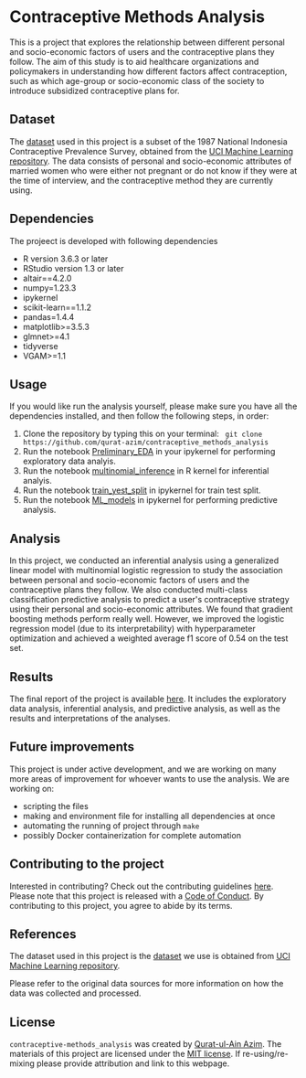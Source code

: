 # Contraceptive Methods Analysis

This is a project that explores the relationship between different personal and socio-economic factors of users and the contraceptive plans they follow. The aim of this study is to aid healthcare organizations and policymakers in understanding how different factors affect contraception, such as which age-group or socio-economic class of the society to introduce subsidized contraceptive plans for.


## Dataset

The [dataset](https://archive.ics.uci.edu/ml/datasets/Contraceptive+Method+Choice) used in this project is a subset of the 1987 National Indonesia Contraceptive Prevalence Survey, obtained from the [UCI Machine Learning repository](https://archive.ics.uci.edu/ml/index.php). The data consists of personal and socio-economic attributes of married women who were either not pregnant or do not know if they were at the time of interview, and the contraceptive method they are currently using.

## Dependencies

The projeect is developed with following dependencies
 - R version 3.6.3 or later
 - RStudio version 1.3 or later
 - altair==4.2.0
 - numpy=1.23.3
 - ipykernel
 - scikit-learn==1.1.2
 - pandas=1.4.4
 - matplotlib>=3.5.3
 - glmnet>=4.1
 - tidyverse
 - VGAM>=1.1

## Usage

If you would like run the analysis yourself, please make sure you have all the dependencies installed, and then follow the following steps, in order:

1. Clone the repository by typing this on your terminal:
``` git clone https://github.com/qurat-azim/contraceptive_methods_analysis```
2. Run the notebook [Preliminary_EDA](https://github.com/qurat-azim/contraceptive_methods_analysis/blob/main/src/Preliminary_EDA.ipynb) in your ipykernel for performing exploratory data analyis.
3. Run the notebook [multinomial_inference](https://github.com/qurat-azim/contraceptive_methods_analysis/blob/main/src/multinomial_inference.ipynb) in R kernel for inferential analyis.
4. Run the notebook [train_yest_split](https://github.com/qurat-azim/contraceptive_methods_analysis/blob/main/src/train_test_split.ipynb) in ipykernel for train test split.
5. Run the notebook [ML_models](https://github.com/qurat-azim/contraceptive_methods_analysis/blob/main/src/ML_models.ipynb) in ipykernel for performing predictive analysis.


## Analysis

In this project, we conducted an inferential analysis using a generalized linear model with multinomial logistic regression to study the association between personal and socio-economic factors of users and the contraceptive plans they follow. We also conducted multi-class classification predictive analysis to predict a user's contraceptive strategy using their personal and socio-economic attributes. We found that gradient boosting methods perform really well. However, we improved the logistic regression model (due to its interpretability) with hyperparameter optimization and achieved a weighted average f1 score of 0.54 on the test set.

## Results

The final report of the project is available [here](https://github.com/qurat-azim/contraceptive_methods_analysis/blob/main/doc/report.md). It includes the exploratory data analysis, inferential analysis, and predictive analysis, as well as the results and interpretations of the analyses.

## Future improvements

This project is under active development, and we are working on many more areas of improvement for whoever wants to use the analysis. We are working on:
- scripting the files
- making and environment file for installing all dependencies at once
- automating the running of project through `make`
- possibly Docker containerization for complete automation

## Contributing to the project

Interested in contributing? Check out the contributing guidelines [here](https://github.com/qurat-azim/contraceptive_methods_analysis/blob/main/CONTRIBUTING.md). Please note that this project is released with a [Code of Conduct](https://github.com/qurat-azim/contraceptive_methods_analysis/blob/main/CODE_OF_CONDUCT.md). By contributing to this project, you agree to abide by its terms.

## References

The dataset used in this project is the [dataset](https://archive.ics.uci.edu/ml/datasets/Contraceptive+Method+Choice) we use is obtained from [UCI Machine Learning repository](https://archive.ics.uci.edu/ml/index.php).

Please refer to the original data sources for more information on how the data was collected and processed.

## License

`contraceptive-methods_analysis` was created by [Qurat-ul-Ain Azim](https://github.com/qurat-azim). The materials of this project are licensed under the [MIT license](https://github.com/qurat-azim/contraceptive_methods_analysis/blob/main/LICENSE). If re-using/re-mixing please provide attribution and link to this webpage.
